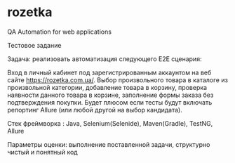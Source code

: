# rozetka
QA Automation for web applications

Тестовое задание

Задача: 
реализовать автоматизация следующего E2E сценария: 

Вход в личный кабинет под зарегистрированным аккаунтом на веб сайте https://rozetka.com.ua/. Выбор произвольного товара в каталоге из произвольной категории, добавление товара в корзину, проверка наявности данного товара в корзине, заполнение формы заказа без подтверждения покупки. 
Будет плюсом если тесты будут включать репортинг Allure (или любой другой на выбор кандидата).

Стек фреймворка :
Java, Selenium(Selenide), Maven(Gradle), TestNG, Allure

Параметры оценки: 
выполнение поставленной задачи, структурно чистый и понятный код
